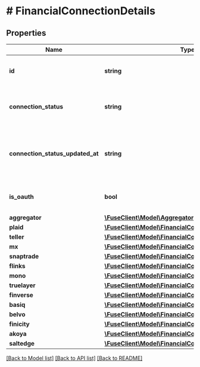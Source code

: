 # # FinancialConnectionDetails

## Properties

Name | Type | Description | Notes
------------ | ------------- | ------------- | -------------
**id** | **string** | The fuse financial connection id. |
**connection_status** | **string** | Connection status of the current financial connection |
**connection_status_updated_at** | **string** | Last time the connection status was updated in ISO-8601 format. |
**is_oauth** | **bool** | Whether this is an oauth connection |
**aggregator** | [**\FuseClient\Model\Aggregator**](Aggregator.md) |  |
**plaid** | [**\FuseClient\Model\FinancialConnectionDetailsPlaid**](FinancialConnectionDetailsPlaid.md) |  | [optional]
**teller** | [**\FuseClient\Model\FinancialConnectionDetailsTeller**](FinancialConnectionDetailsTeller.md) |  | [optional]
**mx** | [**\FuseClient\Model\FinancialConnectionDetailsMx**](FinancialConnectionDetailsMx.md) |  | [optional]
**snaptrade** | [**\FuseClient\Model\FinancialConnectionDetailsSnaptrade**](FinancialConnectionDetailsSnaptrade.md) |  | [optional]
**flinks** | [**\FuseClient\Model\FinancialConnectionDetailsFlinks**](FinancialConnectionDetailsFlinks.md) |  | [optional]
**mono** | [**\FuseClient\Model\FinancialConnectionDetailsMono**](FinancialConnectionDetailsMono.md) |  | [optional]
**truelayer** | [**\FuseClient\Model\FinancialConnectionDetailsTruelayer**](FinancialConnectionDetailsTruelayer.md) |  | [optional]
**finverse** | [**\FuseClient\Model\FinancialConnectionDetailsFinverse**](FinancialConnectionDetailsFinverse.md) |  | [optional]
**basiq** | [**\FuseClient\Model\FinancialConnectionDetailsBasiq**](FinancialConnectionDetailsBasiq.md) |  | [optional]
**belvo** | [**\FuseClient\Model\FinancialConnectionDetailsBelvo**](FinancialConnectionDetailsBelvo.md) |  | [optional]
**finicity** | [**\FuseClient\Model\FinancialConnectionDetailsFinicity**](FinancialConnectionDetailsFinicity.md) |  | [optional]
**akoya** | [**\FuseClient\Model\FinancialConnectionDetailsAkoya**](FinancialConnectionDetailsAkoya.md) |  | [optional]
**saltedge** | [**\FuseClient\Model\FinancialConnectionDetailsSaltedge**](FinancialConnectionDetailsSaltedge.md) |  | [optional]

[[Back to Model list]](../../README.md#models) [[Back to API list]](../../README.md#endpoints) [[Back to README]](../../README.md)
